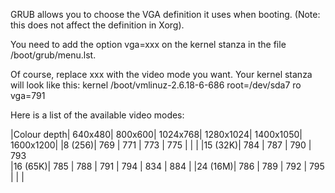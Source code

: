GRUB allows you to choose the VGA definition it uses when booting.
(Note: this does not affect the definition in Xorg).

You need to add the option vga=xxx on the kernel stanza in the file /boot/grub/menu.lst.

Of course, replace xxx with the video mode you want. Your kernel stanza will look like this:
kernel /boot/vmlinuz-2.6.18-6-686 root=/dev/sda7 ro vga=791

Here is a list of the available video modes:

|Colour depth| 	640x480| 	800x600| 	1024x768| 	1280x1024| 	1400x1050| 	1600x1200|
|8 (256)| 	769 |	771 |	773 |	775 |  |	|
|15 (32K)| 	784 |	787 |	790 |	793 	
|16 (65K)| 	785 |	788 |	791 |	794 |	834 |	884 |
|24 (16M)|	786 |	789 |	792 |	795 |	| |

